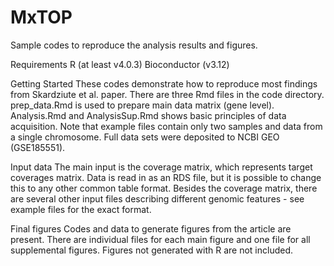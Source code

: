 # MxTOP
Sample codes to reproduce the analysis results and figures.

Requirements
R (at least v4.0.3)
Bioconductor (v3.12)

Getting Started
These codes demonstrate how to reproduce most findings from Skardziute et al. paper. There are three Rmd files in the code directory. prep_data.Rmd is used to prepare main data matrix (gene level). Analysis.Rmd and AnalysisSup.Rmd shows basic principles of data acquisition. Note that example files contain only two samples and data from a single chromosome. Full data sets were deposited to NCBI GEO (GSE185551).

Input data
The main input is the coverage matrix, which represents target coverages matrix. Data is read in as an RDS file, but it is possible to change this to any other common table format. Besides the coverage matrix, there are several other input files describing different genomic features - see example files for the exact format.

Final figures
Codes and data to generate figures from the article are present. There are individual files for each main figure and one file for all supplemental figures. Figures not generated with R are not included.
